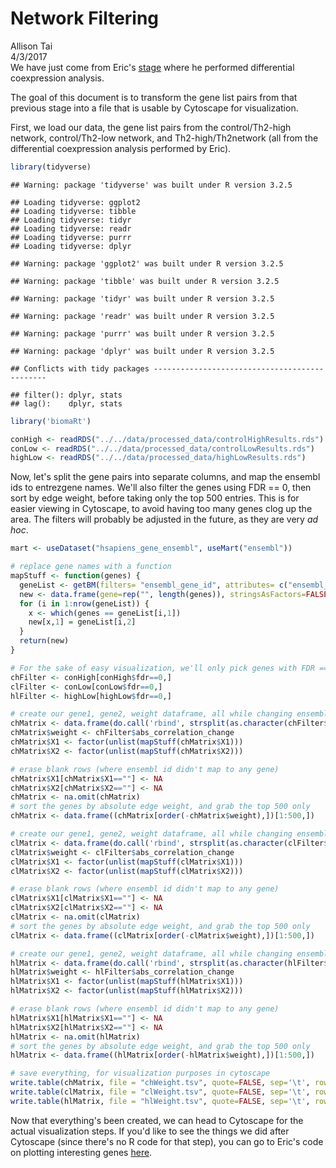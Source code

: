 # Network Filtering
Allison Tai  
4/3/2017  
We have just come from Eric's [stage](https://github.com/STAT540-UBC/team_Undecided/blob/master/src/5_weighted_corr_net_%26_diff_analysis/differential_coexpression_analysis_demonstration.md) where he performed differential coexpression analysis.  

The goal of this document is to transform the gene list pairs from that previous stage into a file that is usable by Cytoscape for visualization.  

First, we load our data, the gene list pairs from the control/Th2-high network, control/Th2-low network, and Th2-high/Th2network (all from the differential coexpression analysis performed by Eric).

```r
library(tidyverse)
```

```
## Warning: package 'tidyverse' was built under R version 3.2.5
```

```
## Loading tidyverse: ggplot2
## Loading tidyverse: tibble
## Loading tidyverse: tidyr
## Loading tidyverse: readr
## Loading tidyverse: purrr
## Loading tidyverse: dplyr
```

```
## Warning: package 'ggplot2' was built under R version 3.2.5
```

```
## Warning: package 'tibble' was built under R version 3.2.5
```

```
## Warning: package 'tidyr' was built under R version 3.2.5
```

```
## Warning: package 'readr' was built under R version 3.2.5
```

```
## Warning: package 'purrr' was built under R version 3.2.5
```

```
## Warning: package 'dplyr' was built under R version 3.2.5
```

```
## Conflicts with tidy packages ----------------------------------------------
```

```
## filter(): dplyr, stats
## lag():    dplyr, stats
```

```r
library('biomaRt')

conHigh <- readRDS("../../data/processed_data/controlHighResults.rds")
conLow <- readRDS("../../data/processed_data/controlLowResults.rds")
highLow <- readRDS("../../data/processed_data/highLowResults.rds")
```

Now, let's split the gene pairs into separate columns, and map the ensembl ids to entrezgene names.  We'll also filter the genes using FDR == 0, then sort by edge weight, before taking only the top 500 entries.  This is for easier viewing in Cytoscape, to avoid having too many genes clog up the area.  The filters will probably be adjusted in the future, as they are very *ad hoc*.

```r
mart <- useDataset("hsapiens_gene_ensembl", useMart("ensembl"))

# replace gene names with a function
mapStuff <- function(genes) {
  geneList <- getBM(filters= "ensembl_gene_id", attributes= c("ensembl_gene_id", "entrezgene"),values=genes,mart=mart)
  new <- data.frame(gene=rep("", length(genes)), stringsAsFactors=FALSE)  
  for (i in 1:nrow(geneList)) {
    x <- which(genes == geneList[i,1])
    new[x,1] = geneList[i,2]
  }
  return(new)
}

# For the sake of easy visualization, we'll only pick genes with FDR == 0 (after permutation tests)
chFilter <- conHigh[conHigh$fdr==0,]
clFilter <- conLow[conLow$fdr==0,]
hlFilter <- highLow[highLow$fdr==0,]

# create our gene1, gene2, weight dataframe, all while changing ensembl gene ids to entrezgene (for control vs high)
chMatrix <- data.frame(do.call('rbind', strsplit(as.character(chFilter$gene_pair),'.',fixed=TRUE)))
chMatrix$weight <- chFilter$abs_correlation_change
chMatrix$X1 <- factor(unlist(mapStuff(chMatrix$X1)))
chMatrix$X2 <- factor(unlist(mapStuff(chMatrix$X2)))

# erase blank rows (where ensembl id didn't map to any gene)
chMatrix$X1[chMatrix$X1==""] <- NA
chMatrix$X2[chMatrix$X2==""] <- NA
chMatrix <- na.omit(chMatrix)
# sort the genes by absolute edge weight, and grab the top 500 only
chMatrix <- data.frame((chMatrix[order(-chMatrix$weight),])[1:500,])

# create our gene1, gene2, weight dataframe, all while changing ensembl gene ids to entrezgene (for control vs low)
clMatrix <- data.frame(do.call('rbind', strsplit(as.character(clFilter$gene_pair),'.',fixed=TRUE)))
clMatrix$weight <- clFilter$abs_correlation_change
clMatrix$X1 <- factor(unlist(mapStuff(clMatrix$X1)))
clMatrix$X2 <- factor(unlist(mapStuff(clMatrix$X2)))

# erase blank rows (where ensembl id didn't map to any gene)
clMatrix$X1[clMatrix$X1==""] <- NA
clMatrix$X2[clMatrix$X2==""] <- NA
clMatrix <- na.omit(clMatrix)
# sort the genes by absolute edge weight, and grab the top 500 only
clMatrix <- data.frame((clMatrix[order(-clMatrix$weight),])[1:500,])

# create our gene1, gene2, weight dataframe, all while changing ensembl gene ids to entrezgene (for high vs low)
hlMatrix <- data.frame(do.call('rbind', strsplit(as.character(hlFilter$gene_pair),'.',fixed=TRUE)))
hlMatrix$weight <- hlFilter$abs_correlation_change
hlMatrix$X1 <- factor(unlist(mapStuff(hlMatrix$X1)))
hlMatrix$X2 <- factor(unlist(mapStuff(hlMatrix$X2)))

# erase blank rows (where ensembl id didn't map to any gene)
hlMatrix$X1[hlMatrix$X1==""] <- NA
hlMatrix$X2[hlMatrix$X2==""] <- NA
hlMatrix <- na.omit(hlMatrix)
# sort the genes by absolute edge weight, and grab the top 500 only
hlMatrix <- data.frame((hlMatrix[order(-hlMatrix$weight),])[1:500,])

# save everything, for visualization purposes in cytoscape
write.table(chMatrix, file = "chWeight.tsv", quote=FALSE, sep='\t', row.names = FALSE)
write.table(clMatrix, file = "clWeight.tsv", quote=FALSE, sep='\t', row.names = FALSE)
write.table(hlMatrix, file = "hlWeight.tsv", quote=FALSE, sep='\t', row.names = FALSE)
```
Now that everything's been created, we can head to Cytoscape for the actual visualization steps.  If you'd like to see the things we did after Cytoscape (since there's no R code for that step), you can go to Eric's code on plotting interesting genes [here](https://github.com/STAT540-UBC/team_Undecided/blob/master/src/5_weighted_corr_net_%26_diff_analysis/differential_coexpression_analysis_demonstration.Rmd).
